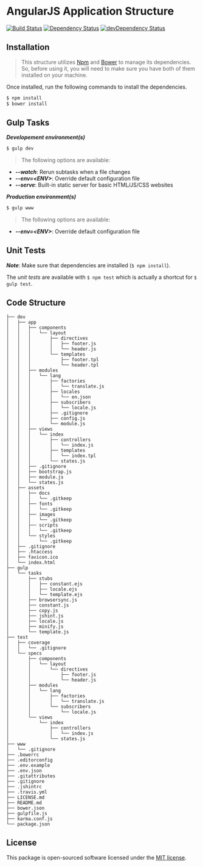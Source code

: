 # AngularJS Application Structure

[![Build Status](https://travis-ci.org/kevinsimard/angular-app.svg)](https://travis-ci.org/kevinsimard/angular-app)
[![Dependency Status](https://david-dm.org/kevinsimard/angular-app.svg)](https://david-dm.org/kevinsimard/angular-app)
[![devDependency Status](https://david-dm.org/kevinsimard/angular-app/dev-status.svg)](https://david-dm.org/kevinsimard/angular-app#info=devDependencies)

## Installation

> This structure utilizes [Npm](https://docs.npmjs.com/getting-started/installing-node) and [Bower](http://bower.io/#install-bower) to manage its dependencies. So, before using it, you will need to make sure you have both of them installed on your machine.

Once installed, run the following commands to install the dependencies.

```bash
$ npm install
$ bower install
```

## Gulp Tasks

**_Developement environment(s)_**

```bash
$ gulp dev
```

> The following options are available:
* **_--watch_**: Rerun subtasks when a file changes
* **_--env=\<ENV>_**: Override default configuration file
* **_--serve_**: Built-in static server for basic HTML/JS/CSS websites

**_Production environment(s)_**

```bash
$ gulp www
```

> The following options are available:
* **_--env=\<ENV>_**: Override default configuration file

## Unit Tests

**_Note_**: Make sure that dependencies are installed (`$ npm install`).

The *unit tests* are available with `$ npm test` which is actually a shortcut for `$ gulp test`.

## Code Structure

    ├── dev
    │   ├── app
    │   │   ├── components
    │   │   │   └── layout
    │   │   │       ├── directives
    │   │   │       │   ├── footer.js
    │   │   │       │   └── header.js
    │   │   │       └── templates
    │   │   │           ├── footer.tpl
    │   │   │           └── header.tpl
    │   │   ├── modules
    │   │   │   └── lang
    │   │   │       ├── factories
    │   │   │       │   └── translate.js
    │   │   │       ├── locales
    │   │   │       │   └── en.json
    │   │   │       ├── subscribers
    │   │   │       │   └── locale.js
    │   │   │       ├── .gitignore
    │   │   │       ├── config.js
    │   │   │       └── module.js
    │   │   ├── views
    │   │   │   └── index
    │   │   │       ├── controllers
    │   │   │       │   └── index.js
    │   │   │       ├── templates
    │   │   │       │   └── index.tpl
    │   │   │       └── states.js
    │   │   ├── .gitignore
    │   │   ├── bootstrap.js
    │   │   ├── module.js
    │   │   └── states.js
    │   ├── assets
    │   │   ├── docs
    │   │   │   └── .gitkeep
    │   │   ├── fonts
    │   │   │   └── .gitkeep
    │   │   ├── images
    │   │   │   └── .gitkeep
    │   │   ├── scripts
    │   │   │   └── .gitkeep
    │   │   └── styles
    │   │       └── .gitkeep
    │   ├── .gitignore
    │   ├── .htaccess
    │   ├── favicon.ico
    │   └── index.html
    ├── gulp
    │   └── tasks
    │       ├── stubs
    │       │   ├── constant.ejs
    │       │   ├── locale.ejs
    │       │   └── template.ejs
    │       ├── browsersync.js
    │       ├── constant.js
    │       ├── copy.js
    │       ├── jshint.js
    │       ├── locale.js
    │       ├── minify.js
    │       └── template.js
    ├── test
    │   ├── coverage
    │   │   └── .gitignore
    │   └── specs
    │       ├── components
    │       │   └── layout
    │       │       └── directives
    │       │           ├── footer.js
    │       │           └── header.js
    │       ├── modules
    │       │   └── lang
    │       │       ├── factories
    │       │       │   └── translate.js
    │       │       └── subscribers
    │       │           └── locale.js
    │       └── views
    │           └── index
    │               ├── controllers
    │               │   └── index.js
    │               └── states.js
    ├── www
    │   └── .gitignore
    ├── .bowerrc
    ├── .editorconfig
    ├── .env.example
    ├── .env.json
    ├── .gitattributes
    ├── .gitignore
    ├── .jshintrc
    ├── .travis.yml
    ├── LICENSE.md
    ├── README.md
    ├── bower.json
    ├── gulpfile.js
    ├── karma.conf.js
    └── package.json

## License

This package is open-sourced software licensed under the [MIT license](http://opensource.org/licenses/MIT).
